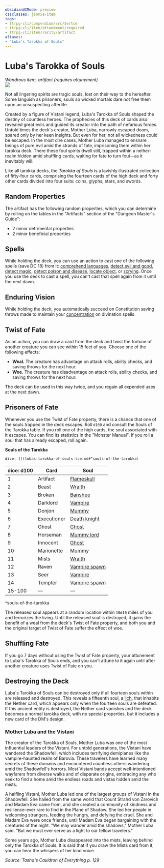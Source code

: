 ```yaml
---
obsidianUIMode: preview
cssclasses: json5e-item
tags:
- ttrpg-cli/compendium/src/5e/tce
- ttrpg-cli/item/attunement/required
- ttrpg-cli/item/rarity/artifact
aliases: 
- "Luba's Tarokka of Souls"
---
```

# Luba's Tarokka of Souls
*Wondrous item, artifact (requires attunement)*  
![](2-Mechanics/CLI/items/img/lubas-tarokka-of-souls.webp#right)


Not all lingering spirits are tragic souls, lost on their way to the hereafter. Some languish as prisoners, souls so wicked mortals dare not free them upon an unsuspecting afterlife.

Created by a figure of Vistani legend, Luba's Tarokka of Souls shaped the destiny of countless heroes. The prophecies of this deck of cards also revealed great evils and guided its creator into the path of nefarious forces. Untold times the deck's creator, Mother Luba, narrowly escaped doom, spared only by her keen insights. But even for her, not all wickedness could be escaped. In the most dire cases, Mother Luba managed to ensnare beings of pure evil amid the strands of fate, imprisoning them within her tarokka deck. There these foul spirits dwell still, trapped within a nether-realm hidden amid shuffling cards, waiting for fate to turn foul—as it inevitably will.

Like all tarokka decks, the *Tarokka of Souls* is a lavishly illustrated collection of fifty-four cards, comprising the fourteen cards of the high deck and forty other cards divided into four suits: coins, glyphs, stars, and swords.

## Random Properties

The artifact has the following random properties, which you can determine by rolling on the tables in the "Artifacts" section of the "Dungeon Master's Guide":

- 2 minor detrimental properties  
- 2 minor beneficial properties  

## Spells

While holding the deck, you can use an action to cast one of the following spells (save DC 18) from it: [comprehend languages](2-Mechanics/CLI/spells/comprehend-languages-xphb.md), [detect evil and good](2-Mechanics/CLI/spells/detect-evil-and-good-xphb.md), [detect magic](2-Mechanics/CLI/spells/detect-magic-xphb.md), [detect poison and disease](2-Mechanics/CLI/spells/detect-poison-and-disease-xphb.md), [locate object](2-Mechanics/CLI/spells/locate-object-xphb.md), or [scrying](2-Mechanics/CLI/spells/scrying-xphb.md). Once you use the deck to cast a spell, you can't cast that spell again from it until the next dawn.

## Enduring Vision

While holding the deck, you automatically succeed on Constitution saving throws made to maintain your [concentration](2-Mechanics/CLI/rules/conditions.md#Concentration) on divination spells.

## Twist of Fate

As an action, you can draw a card from the deck and twist the fortune of another creature you can see within 15 feet of you. Choose one of the following effects:

- **Weal.** The creature has advantage on attack rolls, ability checks, and saving throws for the next hour.  
- **Woe.** The creature has disadvantage on attack rolls, ability checks, and saving throws for the next hour.  

The deck can be used in this way twice, and you regain all expended uses at the next dawn.

## Prisoners of Fate

Whenever you use the Twist of Fate property, there is a chance that one of the souls trapped in the deck escapes. Roll `d100` and consult the Souls of the Tarokka table. If you roll one of the high cards, the soul associated with it escapes. You can find its statistics in the "Monster Manual". If you roll a soul that has already escaped, roll again.

**Souls of the Tarokka**

`dice: [](lubas-tarokka-of-souls-tce.md#^souls-of-the-tarokka)`

| dice: d100 | Card | Soul |
|------------|------|------|
| 1 | Artifact | [Flameskull](2-Mechanics/CLI/bestiary/undead/flameskull-xmm.md) |
| 2 | Beast | [Wraith](2-Mechanics/CLI/bestiary/undead/wraith-xmm.md) |
| 3 | Broken | [Banshee](2-Mechanics/CLI/bestiary/undead/banshee-xmm.md) |
| 4 | Darklord | [Vampire](2-Mechanics/CLI/bestiary/undead/vampire-xmm.md) |
| 5 | Donjon | [Mummy](2-Mechanics/CLI/bestiary/undead/mummy-xmm.md) |
| 6 | Executioner | [Death knight](2-Mechanics/CLI/bestiary/undead/death-knight-xmm.md) |
| 7 | Ghost | [Ghost](2-Mechanics/CLI/bestiary/undead/ghost-xmm.md) |
| 8 | Horseman | [Mummy lord](2-Mechanics/CLI/bestiary/undead/mummy-lord-xmm.md) |
| 9 | Innocent | [Ghost](2-Mechanics/CLI/bestiary/undead/ghost-xmm.md) |
| 10 | Marionette | [Mummy](2-Mechanics/CLI/bestiary/undead/mummy-xmm.md) |
| 11 | Mists | [Wraith](2-Mechanics/CLI/bestiary/undead/wraith-xmm.md) |
| 12 | Raven | [Vampire spawn](2-Mechanics/CLI/bestiary/undead/vampire-spawn-xmm.md) |
| 13 | Seer | [Vampire](2-Mechanics/CLI/bestiary/undead/vampire-xmm.md) |
| 14 | Tempter | [Vampire spawn](2-Mechanics/CLI/bestiary/undead/vampire-spawn-xmm.md) |
| 15-100 | — | — |
^souls-of-the-tarokka

The released soul appears at a random location within `10d10` miles of you and terrorizes the living. Until the released soul is destroyed, it gains the benefit of a weal from the deck's Twist of Fate property, and both you and the original target of Twist of Fate suffer the effect of woe.

## Shuffling Fate

If you go 7 days without using the Twist of Fate property, your attunement to Luba's Tarokka of Souls ends, and you can't attune to it again until after another creature uses Twist of Fate on you.

## Destroying the Deck

Luba's Tarokka of Souls can be destroyed only if all fourteen souls within are released and destroyed. This reveals a fifteenth soul, a [lich](2-Mechanics/CLI/bestiary/undead/lich-xmm.md), that inhabits the Nether card, which appears only when the fourteen souls are defeated. If this ancient entity is destroyed, the Nether card vanishes and the deck becomes a normal tarokka deck, with no special properties, but it includes a new card of the DM's design.

### Mother Luba and the Vistani

The creator of the Tarokka of Souls, Mother Luba was one of the most influential leaders of the Vistani. For untold generations, the Vistani have wandered the Shadowfell, which includes terrifying demiplanes like the vampire-haunted realm of Barovia. These travelers have learned many secrets of these domains and encountered countless others wandering amid the Shadowfell's horrors. Most Vistani bands accept well-intentioned wayfarers from diverse walks and of disparate origins, embracing any who seek to find a home amid the endless roads and vistas hidden amid the mists.

A halfling Vistani, Mother Luba led one of the largest groups of Vistani in the Shadowfell. She hailed from the same world that Count Strahd von Zarovich and Madam Eva came from, and she created a community of kindness and resilience-ever rare to find in the Plane of Shadow. She led her people in welcoming strangers, feeding the hungry, and defying the cruel. She and Madam Eva were once friends, until Madam Eva began bargaining with the creatures of the night. "We may wander amid the shadows," Mother Luba said. "But we must ever serve as a light to our fellow travelers."

Some years ago, Mother Luba disappeared into the mists, leaving behind only the Tarokka of Souls. It is said that if you draw the Mists card from it, you can hear the whispers of her kind voice.

*Source: Tasha's Cauldron of Everything p. 129*